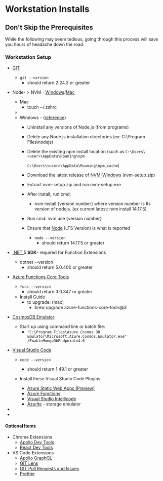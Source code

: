 # Workstation Installs

## Don't Skip the Prerequisites&#x20;

While the following may seem tedious, going through this process will save you hours of headache down the road.

### Workstation Setup

* [GIT](https://git-scm.com/downloads)&#x20;
  * `git --version`
    * should return 2.24.3 or greater
* Node- > NVM - [Windows](https://github.com/coreybutler/nvm-windows)/[Mac](https://github.com/nvm-sh/nvm)&#x20;
  * Mac
    * touch \~/.zshrc
  *
  * Windows - ([reference](https://www.sitepoint.com/quick-tip-multiple-versions-node-nvm/))
    * Uninstall any versions of Node.js (from programs)
    * Delete any Node.js installation directories (ex: C:\Program Files\nodejs)
    *   Delete the existing npm install location (such as `C:\Users\<user>\AppData\Roaming\npm`&#x20;

        `C:\Users\<user>\AppData\Roaming\npm_cache`)
    * Download the latest release of [NVM-Windows](https://github.com/coreybutler/nvm-windows/releases) (nvm-setup.zip)
    * Extract nvm-setup.zip and run nvm-setup.exe
    * After install, run cmd:
      * nvm install {version number} where version number is lts version of nodejs. (ex current latest: nvm install 14.17.5)
    * Run cmd: nvm use {version number}&#x20;
    * Ensure that [Node](https://nodejs.org/en/) (LTS Version) is what is reported
      * `node --version`&#x20;
        * should return 14.17.5 or greater
* [.NET ](https://dotnet.microsoft.com/download)5 **SDK**- required for Function Extensions
  * dotnet --version
    * should return 5.0.400 or greater
* [Azure Functions Core Tools](https://github.com/Azure/azure-functions-core-tools)
  * `func --version`
    * should return 3.0.347 or greater
  * [Install Guide](https://github.com/Azure/azure-functions-core-tools#installing)
    * to upgrade: (mac)
      * brew upgrade azure-functions-core-tools@3
* [CosmosDB Emulator](https://docs.microsoft.com/en-us/azure/cosmos-db/local-emulator?tabs=ssl-netstd21)
  * Start up using command line or batch file:
    * `"C:\Program Files\Azure Cosmos DB Emulator\Microsoft.Azure.Cosmos.Emulator.exe" /EnableMongoDbEndpoint=4.0`
* [Visual Studio Code](https://code.visualstudio.com/)
  * `code --version`
    * should return 1.49.1 or greater
  *   Install these Visual Studio Code Plugins:

      * [Azure Static Web Apps (Preview)](https://marketplace.visualstudio.com/items?itemName=ms-azuretools.vscode-azurestaticwebapps)
      * [Azure Functions ](https://marketplace.visualstudio.com/items?itemName=ms-azuretools.vscode-azurefunctions)
      * [Visual Studio Intellicode](https://marketplace.visualstudio.com/items?itemName=VisualStudioExptTeam.vscodeintellicode)
      *   [Azurite](https://docs.microsoft.com/en-us/azure/storage/common/storage-use-azurite) - storage emulator




*
*

#### Optional Items

* Chrome Extensions&#x20;
  * [Apollo Dev Tools](https://chrome.google.com/webstore/detail/apollo-client-developer-t/jdkknkkbebbapilgoeccciglkfbmbnfm)
  * [React Dev Tools](https://fb.me/react-devtools)
* VS Code Extensions&#x20;
  * [Apollo GraphQL](https://marketplace.visualstudio.com/items?itemName=apollographql.vscode-apollo)
  * [GIT Lens](https://marketplace.visualstudio.com/items?itemName=eamodio.gitlens)
  * [GIT Pull Requests and Issues](https://marketplace.visualstudio.com/items?itemName=GitHub.vscode-pull-request-github)
  * [Prettier](https://marketplace.visualstudio.com/items?itemName=esbenp.prettier-vscode)



